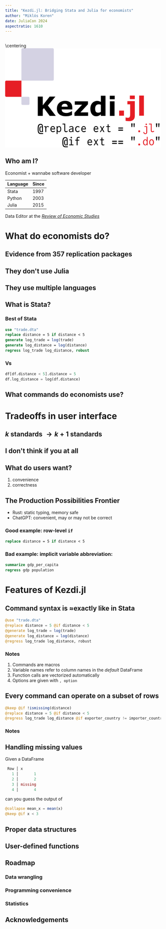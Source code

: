 ```yaml
---
title: "Kezdi.jl: Bridging Stata and Julia for economists"
author: "Miklós Koren"
date: JuliaCon 2024
aspectratio: 1610
---
```

##
\centering
![](assets/logo-long.png)

## Who am I?
Economist + wannabe software developer

| Language | Since |
|----------|-------|
| Stata    | 1997  |
| Python   | 2003  |
| Julia    | 2015  |

Data Editor at the *[Review of Economic Studies](https://www.restud.com/)*

# What do economists do?

## Evidence from 357 replication packages

## They don't use Julia

## They use multiple languages

## What is Stata?

### Best of Stata
```stata
use "trade.dta"
replace distance = 5 if distance < 5
generate log_trade = log(trade)
generate log_distance = log(distance)
regress log_trade log_distance, robust
```

### Vs
```python
df[df.distance < 5].distance = 5
df.log_distance = log(df.distance)
```

## What commands do economists use?

# Tradeoffs in user interface

## $k$ standards $\to k+1$ standards

## I don't think if you at all

## What do users want?
1. convenience
2. correctness

## The Production Possibilities Frontier
- Rust: static typing, memory safe
- ChatGPT: convenient, may or may not be correct

### Good example: row-level `if`
```stata
replace distance = 5 if distance < 5
```

### Bad example: implicit variable abbreviation:
```stata
summarize gdp_per_capita
regress gdp population
```

# Features of Kezdi.jl

## Command syntax is $\approx$exactly like in Stata
```julia
@use "trade.dta"
@replace distance = 5 @if distance < 5
@generate log_trade = log(trade)
@generate log_distance = log(distance)
@regress log_trade log_distance, robust
```

### Notes
1. Commands are macros
2. Variable names refer to column names in the *default* DataFrame
3. Function calls are vectorized automatically
4. Options are given with `, option`

## Every command can operate on a subset of rows
```julia
@keep @if !ismissing(distance)
@replace distance = 5 @if distance < 5
@regress log_trade log_distance @if exporter_country != importer_country, robust
```

### Notes

## Handling missing values
Given a DataFrame
```julia
 Row │ x
   1 │       1
   2 │       2
   3 │ missing
   4 │       4
```
can you guess the output of
```julia
@collapse mean_x = mean(x)
@keep @if x < 3
```


## Proper data structures

## User-defined functions

## Roadmap
### Data wrangling
### Programming convenience
### Statistics

## Acknowledgements